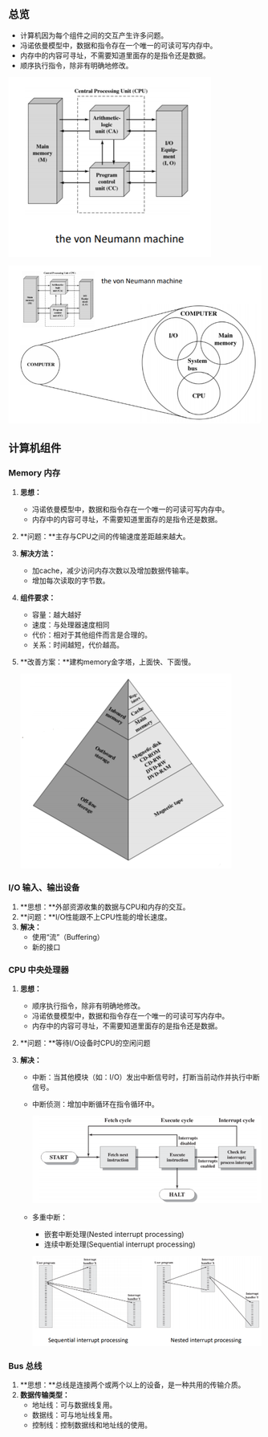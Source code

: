 ## 总览

+ 计算机因为每个组件之间的交互产生许多问题。
+ 冯诺依曼模型中，数据和指令存在一个唯一的可读可写内存中。
+ 内存中的内容可寻址，不需要知道里面存的是指令还是数据。
+ 顺序执行指令，除非有明确地修改。

![image-20200102170925561](assets/image-20200102170925561.png)

![image-20200102170939878](assets/image-20200102170939878.png)

## 计算机组件

### Memory 内存

1. **思想：**

   + 冯诺依曼模型中，数据和指令存在一个唯一的可读可写内存中。
   + 内存中的内容可寻址，不需要知道里面存的是指令还是数据。

2. **问题：**主存与CPU之间的传输速度差距越来越大。

3. **解决方法：**

   + 加cache，减少访问内存次数以及增加数据传输率。
   + 增加每次读取的字节数。

4. **组件要求：**

   + 容量：越大越好
   + 速度：与处理器速度相同
   + 代价：相对于其他组件而言是合理的。
   + 关系：时间越短，代价越高。

5. **改善方案：**建构memory金字塔，上面快、下面慢。

   ![image-20200102172701564](assets/image-20200102172701564.png)

### I/O 输入、输出设备

1. **思想：**外部资源收集的数据与CPU和内存的交互。
2. **问题：**I/O性能跟不上CPU性能的增长速度。
3. **解决：**
   + 使用“流”（Buffering）
   + 新的接口

### CPU 中央处理器

1. **思想：**

   + 顺序执行指令，除非有明确地修改。
   + 冯诺依曼模型中，数据和指令存在一个唯一的可读可写内存中。
   + 内存中的内容可寻址，不需要知道里面存的是指令还是数据。

2. **问题：**等待I/O设备时CPU的空闲问题

3. **解决：**

   + 中断：当其他模块（如：I/O）发出中断信号时，打断当前动作并执行中断信号。

   + 中断侦测：增加中断循环在指令循环中。

     ![image-20200102174014859](assets/image-20200102174014859.png)

   + 多重中断：

     + 嵌套中断处理(Nested interrupt processing)
     + 连续中断处理(Sequential interrupt processing)

     ![image-20200102174032316](assets/image-20200102174032316.png)

### Bus 总线

1. **思想：**总线是连接两个或两个以上的设备，是一种共用的传输介质。
2. **数据传输类型：**
   + 地址线：可与数据线复用。
   + 数据线：可与地址线复用。
   + 控制线：控制数据线和地址线的使用。





